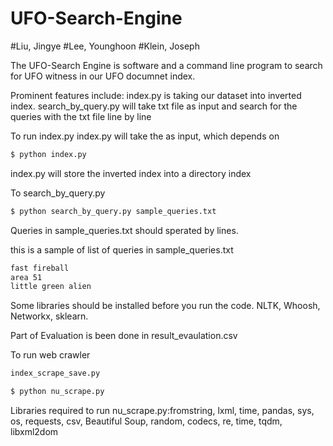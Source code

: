 # UFO-Search-Engine

#Liu, Jingye
#Lee, Younghoon
#Klein, Joseph

The UFO-Search Engine is software and a command line program to search for UFO witness in our UFO documnet index.

Prominent features include:
index.py is taking our dataset into inverted index.
search_by_query.py will take txt file as input and search for the queries with the txt file line by line


To run index.py
index.py will take the as input, which depends on 

``` sh
$ python index.py
```
index.py will store the inverted index into a directory index

To search_by_query.py

``` sh
$ python search_by_query.py sample_queries.txt

```
Queries in sample_queries.txt should sperated by lines.

this is a sample of list of queries in sample_queries.txt

``` sh
fast fireball
area 51
little green alien
```

Some libraries should be installed before you run the code. NLTK, Whoosh, Networkx, sklearn.

Part of Evaluation is been done in result_evaulation.csv


To run web crawler 

``` sh
index_scrape_save.py

```

``` sh
$ python nu_scrape.py

```

Libraries required to run nu_scrape.py:fromstring, lxml, time, pandas, sys, os, requests, csv, Beautiful Soup, random, codecs, re, time, tqdm, libxml2dom
